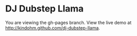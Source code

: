 DJ Dubstep Llama
================

You are viewing the gh-pages branch. View the live demo at http://kindohm.github.com/dj-dubstep-llama.
